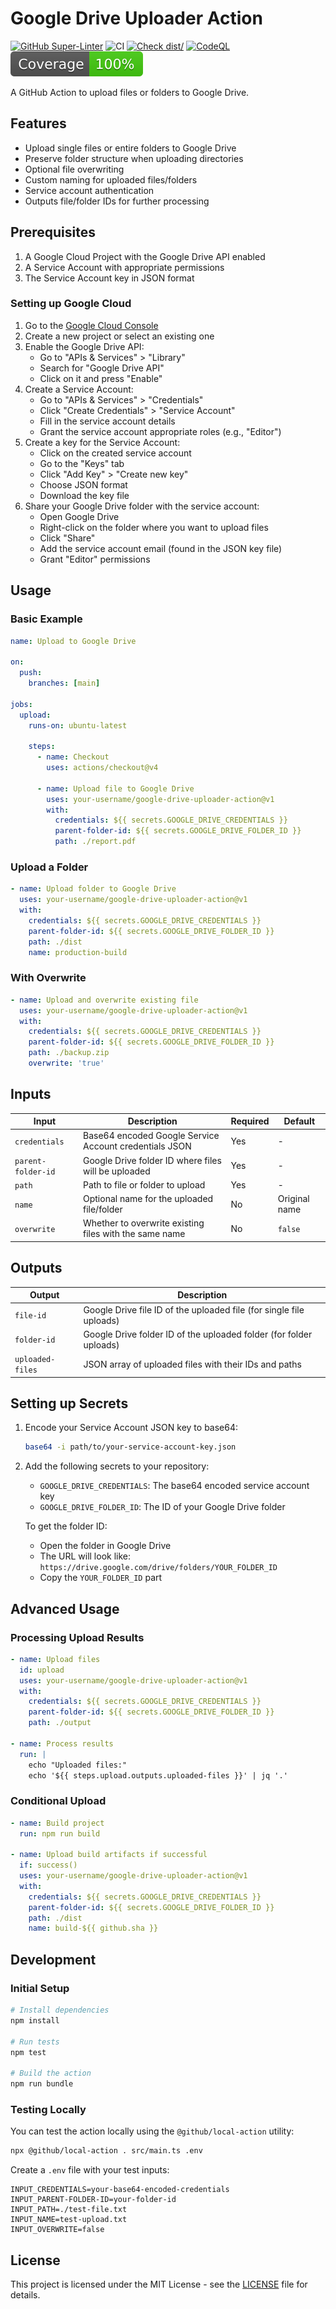 # Google Drive Uploader Action

[![GitHub Super-Linter](https://github.com/actions/typescript-action/actions/workflows/linter.yml/badge.svg)](https://github.com/super-linter/super-linter)
![CI](https://github.com/actions/typescript-action/actions/workflows/ci.yml/badge.svg)
[![Check dist/](https://github.com/actions/typescript-action/actions/workflows/check-dist.yml/badge.svg)](https://github.com/actions/typescript-action/actions/workflows/check-dist.yml)
[![CodeQL](https://github.com/actions/typescript-action/actions/workflows/codeql-analysis.yml/badge.svg)](https://github.com/actions/typescript-action/actions/workflows/codeql-analysis.yml)
[![Coverage](./badges/coverage.svg)](./badges/coverage.svg)

A GitHub Action to upload files or folders to Google Drive.

## Features

- Upload single files or entire folders to Google Drive
- Preserve folder structure when uploading directories
- Optional file overwriting
- Custom naming for uploaded files/folders
- Service account authentication
- Outputs file/folder IDs for further processing

## Prerequisites

1. A Google Cloud Project with the Google Drive API enabled
2. A Service Account with appropriate permissions
3. The Service Account key in JSON format

### Setting up Google Cloud

1. Go to the [Google Cloud Console](https://console.cloud.google.com/)
2. Create a new project or select an existing one
3. Enable the Google Drive API:
   - Go to "APIs & Services" > "Library"
   - Search for "Google Drive API"
   - Click on it and press "Enable"
4. Create a Service Account:
   - Go to "APIs & Services" > "Credentials"
   - Click "Create Credentials" > "Service Account"
   - Fill in the service account details
   - Grant the service account appropriate roles (e.g., "Editor")
5. Create a key for the Service Account:
   - Click on the created service account
   - Go to the "Keys" tab
   - Click "Add Key" > "Create new key"
   - Choose JSON format
   - Download the key file
6. Share your Google Drive folder with the service account:
   - Open Google Drive
   - Right-click on the folder where you want to upload files
   - Click "Share"
   - Add the service account email (found in the JSON key file)
   - Grant "Editor" permissions

## Usage

### Basic Example

```yaml
name: Upload to Google Drive

on:
  push:
    branches: [main]

jobs:
  upload:
    runs-on: ubuntu-latest
    
    steps:
      - name: Checkout
        uses: actions/checkout@v4
        
      - name: Upload file to Google Drive
        uses: your-username/google-drive-uploader-action@v1
        with:
          credentials: ${{ secrets.GOOGLE_DRIVE_CREDENTIALS }}
          parent-folder-id: ${{ secrets.GOOGLE_DRIVE_FOLDER_ID }}
          path: ./report.pdf
```

### Upload a Folder

```yaml
- name: Upload folder to Google Drive
  uses: your-username/google-drive-uploader-action@v1
  with:
    credentials: ${{ secrets.GOOGLE_DRIVE_CREDENTIALS }}
    parent-folder-id: ${{ secrets.GOOGLE_DRIVE_FOLDER_ID }}
    path: ./dist
    name: production-build
```

### With Overwrite

```yaml
- name: Upload and overwrite existing file
  uses: your-username/google-drive-uploader-action@v1
  with:
    credentials: ${{ secrets.GOOGLE_DRIVE_CREDENTIALS }}
    parent-folder-id: ${{ secrets.GOOGLE_DRIVE_FOLDER_ID }}
    path: ./backup.zip
    overwrite: 'true'
```

## Inputs

| Input | Description | Required | Default |
|-------|-------------|----------|---------|
| `credentials` | Base64 encoded Google Service Account credentials JSON | Yes | - |
| `parent-folder-id` | Google Drive folder ID where files will be uploaded | Yes | - |
| `path` | Path to file or folder to upload | Yes | - |
| `name` | Optional name for the uploaded file/folder | No | Original name |
| `overwrite` | Whether to overwrite existing files with the same name | No | `false` |

## Outputs

| Output | Description |
|--------|-------------|
| `file-id` | Google Drive file ID of the uploaded file (for single file uploads) |
| `folder-id` | Google Drive folder ID of the uploaded folder (for folder uploads) |
| `uploaded-files` | JSON array of uploaded files with their IDs and paths |

## Setting up Secrets

1. Encode your Service Account JSON key to base64:
   ```bash
   base64 -i path/to/your-service-account-key.json
   ```
   
2. Add the following secrets to your repository:
   - `GOOGLE_DRIVE_CREDENTIALS`: The base64 encoded service account key
   - `GOOGLE_DRIVE_FOLDER_ID`: The ID of your Google Drive folder
   
   To get the folder ID:
   - Open the folder in Google Drive
   - The URL will look like: `https://drive.google.com/drive/folders/YOUR_FOLDER_ID`
   - Copy the `YOUR_FOLDER_ID` part

## Advanced Usage

### Processing Upload Results

```yaml
- name: Upload files
  id: upload
  uses: your-username/google-drive-uploader-action@v1
  with:
    credentials: ${{ secrets.GOOGLE_DRIVE_CREDENTIALS }}
    parent-folder-id: ${{ secrets.GOOGLE_DRIVE_FOLDER_ID }}
    path: ./output
    
- name: Process results
  run: |
    echo "Uploaded files:"
    echo '${{ steps.upload.outputs.uploaded-files }}' | jq '.'
```

### Conditional Upload

```yaml
- name: Build project
  run: npm run build
  
- name: Upload build artifacts if successful
  if: success()
  uses: your-username/google-drive-uploader-action@v1
  with:
    credentials: ${{ secrets.GOOGLE_DRIVE_CREDENTIALS }}
    parent-folder-id: ${{ secrets.GOOGLE_DRIVE_FOLDER_ID }}
    path: ./dist
    name: build-${{ github.sha }}
```

## Development

### Initial Setup

```bash
# Install dependencies
npm install

# Run tests
npm test

# Build the action
npm run bundle
```

### Testing Locally

You can test the action locally using the `@github/local-action` utility:

```bash
npx @github/local-action . src/main.ts .env
```

Create a `.env` file with your test inputs:

```env
INPUT_CREDENTIALS=your-base64-encoded-credentials
INPUT_PARENT-FOLDER-ID=your-folder-id
INPUT_PATH=./test-file.txt
INPUT_NAME=test-upload.txt
INPUT_OVERWRITE=false
```

## License

This project is licensed under the MIT License - see the [LICENSE](LICENSE) file for details.